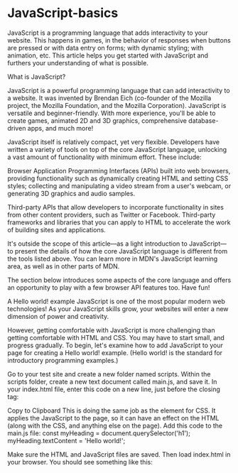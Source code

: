 # JavaScript-basics

JavaScript is a programming language that adds interactivity to your website. This happens in games, in the behavior of responses when buttons are pressed or with data entry on forms; with dynamic styling; with animation, etc. This article helps you get started with JavaScript and furthers your understanding of what is possible.

What is JavaScript?

JavaScript is a powerful programming language that can add interactivity to a website. It was invented by Brendan Eich (co-founder of the Mozilla project, the Mozilla Foundation, and the Mozilla Corporation).
JavaScript is versatile and beginner-friendly. With more experience, you'll be able to create games, animated 2D and 3D graphics, comprehensive database-driven apps, and much more!

JavaScript itself is relatively compact, yet very flexible. Developers have written a variety of tools on top of the core JavaScript language, unlocking a vast amount of functionality with minimum effort. These include:

Browser Application Programming Interfaces (APIs) built into web browsers, providing functionality such as dynamically creating HTML and setting CSS styles; collecting and manipulating a video stream from a user's webcam, or generating 3D graphics and audio samples.

Third-party APIs that allow developers to incorporate functionality in sites from other content providers, such as Twitter or Facebook.
Third-party frameworks and libraries that you can apply to HTML to accelerate the work of building sites and applications.

It's outside the scope of this article—as a light introduction to JavaScript—to present the details of how the core JavaScript language is different from the tools listed above. You can learn more in MDN's JavaScript learning area, as well as in other parts of MDN.

The section below introduces some aspects of the core language and offers an opportunity to play with a few browser API features too. Have fun!

A Hello world! example
JavaScript is one of the most popular modern web technologies! As your JavaScript skills grow, your websites will enter a new dimension of power and creativity.

However, getting comfortable with JavaScript is more challenging than getting comfortable with HTML and CSS. You may have to start small, and progress gradually. To begin, let's examine how to add JavaScript to your page for creating a Hello world! example. (Hello world! is the standard for introductory programming examples.)


Go to your test site and create a new folder named scripts. Within the scripts folder, create a new text document called main.js, and save it.
In your index.html file, enter this code on a new line, just before the closing </body> tag:
<script src="scripts/main.js"></script>
Copy to Clipboard
This is doing the same job as the <link> element for CSS. It applies the JavaScript to the page, so it can have an effect on the HTML (along with the CSS, and anything else on the page).
Add this code to the main.js file:
const myHeading = document.querySelector('h1');
myHeading.textContent = 'Hello world!';

Make sure the HTML and JavaScript files are saved. Then load index.html in your browser. You should see something like this:
